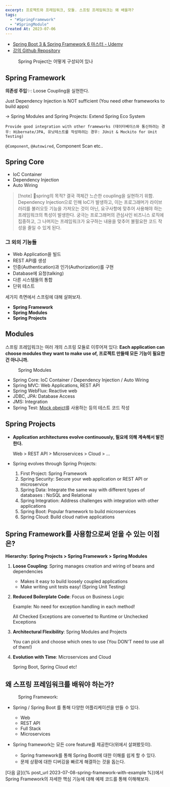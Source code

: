 ```yaml
---
excerpt: 프로젝트와 프레임워크, 모듈. 스프링 프레임워크는 왜 배울까?
tags:
  - "#SpringFramework"
  - "#SpringModule"
Created At: 2023-07-06
---
```

- [Spring Boot 3 & Spring Framework 6 마스터 - Udemy](https://www.udemy.com/course/spring-boot-and-spring-framework-korean/learn/lecture/36692976#content)
- [강의 Github Repository](https://github.com/in28minutes/master-spring-and-spring-boot/tree/main/01-spring)

<figure style="width: 85%" class="align-center">
  <img src="https://onedrive.live.com/embed?resid=C4F97B3B64AE3E7A%216710&authkey=%21AFzAjlLQ9RbF3ZU&width=703&height=762" alt="">
  <figcaption>Spring Project는 어떻게 구성되어 있나</figcaption>
</figure> 

## Spring Framework

**의존성 주입**✨: Loose Coupling을 실현한다.

Just Dependency Injection is NOT sufficient (You need other frameworks to build apps)

→ Spring Modules and Spring Projects: Extend Spring Eco System

	Provide good integration with other frameworks (데이터베이스와 통신하려는 경우: Hibernate/JPA, 유닛테스트를 작성하려는 경우: JUnit & Mockito for Unit Testing)

`@Component`, `@Autowired`, Component Scan etc..

## **Spring Core**
- IoC Container
- Dependency Injection
- Auto Wiring

> [!note] 🦕spring의 목적?
>  결국 객체간 느슨한 coupling을 실현하기 위함. Dependency Injection으로 인해 IoC가 발생하고, 이는 프로그래머가 라이브러리를 불러오듯 기능을 가져오는 것이 아닌, 요구사항에 맞추어 사용해야 하는 프레임워크의 특성이 발생한다. 궁극는 프로그래머의 관심사인 비즈니스 로직에 집중하고, 그 나머지는 프레임워크가 요구하는 내용을 맞추어 불필요한 코드 작성을 줄일 수 있게 된다.
### 그 외의 기능들
- Web Application을 빌드
- REST API를 생성
- 인증(Authentication)과 인가(Authorization)를 구현
- Database에 요청(talking)
- 다른 시스템들의 통합
- 단위 테스트

세가지 측면에서 스프링에 대해 살펴보자.
- **Spring Framework**
- **Spring Modules**
- **Spring Projects**

## Modules
스프링 프레임워크는 여러 개의 스프링 모듈로 이루어져 있다: **Each application can choose modules they want to make use of, 프로젝트 만들때 모든 기능이 필요한건 아니니까.**

<figure style="width: 85%" class="align-center">
  <img src="https://onedrive.live.com/embed?resid=C4F97B3B64AE3E7A%216711&authkey=%21AD6mR94Q0mMjJ7Q&width=459&height=580" alt="">
  <figcaption>Spring Modules</figcaption>
</figure> 

- Spring Core: IoC Container / Dependency Injection / Auto Wiring
- Spring MVC: Web Applications, REST API
- Spring WebFlux: Reactive web
- JDBC, JPA: Database Access
- JMS: Integration
- Spring Test: [Mock obejct](https://medium.com/@SlackBeck/mock-object%EB%9E%80-%EB%AC%B4%EC%97%87%EC%9D%B8%EA%B0%80-85159754b2ac)를 사용하는 등의 테스트 코드 작성

## Spring Projects

- **Application architectures evolve continuously, 필요에 의해 계속해서 발전한다.**
    
    Web > REST API > Microservices > Cloud > ...
    
- Spring evolves through Spring Projects:
    1. First Project: Spring Framework
    2. Spring Security: Secure your web application or REST API or microservice
    3. Spring Data: Integrate the same way with different types of databases : NoSQL and Relational
    4. Spring Integration: Address challenges with integration with other applications
    5. Spring Boot: Popular framework to build microservices
    6. Spring Cloud: Build cloud native applications

## Spring Framework를 사용함으로써 얻을 수 있는 이점은?

**Hierarchy: Spring Projects > Spring Framework > Spring Modules**

1. **Loose Coupling**: Spring manages creation and wiring of beans and dependencies
    - Makes it easy to build loosely coupled applications
    - Make writing unit tests easy! (Spring Unit Testing)
2. **Reduced Boilerplate Code**: Focus on Business Logic
    
    Example: No need for exception handling in each method!
    
    All Checked Exceptions are converted to Runtime or Unchecked Exceptions
    
3. **Architectural Flexibility**: Spring Modules and Projects
    
    You can pick and choose which ones to use (You DON'T need to use all of
    them!)
    
4. **Evolution with Time**: Microservices and Cloud
    
    Spring Boot, Spring Cloud etc!

## 왜 스프링 프레임워크를 배워야 하는가?

<figure style="width: 85%" class="align-center">
  <img src="https://onedrive.live.com/embed?resid=C4F97B3B64AE3E7A%216864&authkey=%21ACL0Ixx8omHV3Dw&width=324&height=253" alt="">
  <figcaption>Spring Framework:  </figcaption>
</figure> 

- Spring / Spring Boot 를 통해 다양한 어플리케이션을 만들 수 있다.
  - Web
  - REST API
  - Full Stack
  - Microservices

- Spring framework는 모든 core feature를 제공한다(위에서 살펴봤듯이).
  - Spring framework를 통해 Spring Boot에 대한 이해를 쉽게 할 수 있다.
  - 문제 상황에 대한 디버깅을 빠르게 해결하는 것을 돕는다.

[다음 글]({% post_url 2023-07-08-spring-framework-with-example %})에서 Spring Framework의 자세한 핵심 기능에 대해 예제 코드를 통해 이해해보자.